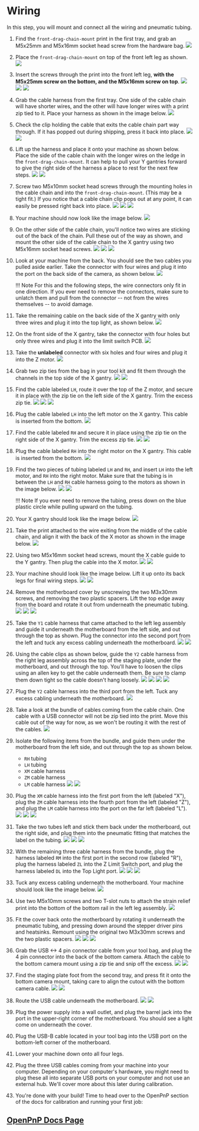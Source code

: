 <!-- markdownlint-disable-file MD045-->
# Wiring

In this step, you will mount and connect all the wiring and pneumatic tubing.

1. Find the `front-drag-chain-mount` print in the first tray, and grab an M5x25mm and M5x16mm socket head screw from the hardware bag.
  ![](images/front-leg-cable-chain-mount.JPG)

2. Place the `front-drag-chain-mount` on top of the front left leg as shown.
  ![](images/front-cable-chain-mount-placement.JPG)

3. Insert the screws through the print into the front left leg, **with the M5x25mm screw on the bottom, and the M5x16mm screw on top**.
  ![](images/chain-mount-1.JPG)
  ![](images/chain-mount-2.JPG)
  ![](images/chain-mount-3.JPG)

4. Grab the cable harness from the first tray. One side of the cable chain will have shorter wires, and the other will have longer wires with a print zip tied to it. Place your harness as shown in the image below.
  ![](images/cable-harness.JPG)

5. Check the clip holding the cable that exits the cable chain part way through. If it has popped out during shipping, press it back into place.
  ![](images/x-motor-cable-pop.JPG)
  ![](images/x-motor-cable-set.JPG)

6. Lift up the harness and place it onto your machine as shown below. Place the side of the cable chain with the longer wires on the ledge in the `front-drag-chain-mount`. It can help to pull your Y gantries forward to give the right side of the harness a place to rest for the next few steps.
  ![](images/cable-harness-placement-1.JPG)
  ![](images/cable-harness-placement-2.JPG)

7. Screw two M5x10mm socket head screws through the mounting holes in the cable chain and into the `front-drag-chain-mount`. (This may be a tight fit.) If you notice that a cable chain clip pops out at any point, it can easily be pressed right back into place.
  ![](images/screw-chain-front.JPG)
  ![](images/chain-clip-pop.JPG)
  ![](images/chain-clip-set.JPG)

8. Your machine should now look like the image below.
  ![](images/chain-half-mount.JPG)

9. On the other side of the cable chain, you'll notice two wires are sticking out of the back of the chain. Pull these out of the way as shown, and mount the other side of the cable chain to the X gantry using two M5x16mm socket head screws.
  ![](images/chain-head-mount-1.JPG)
  ![](images/chain-head-mount-2.JPG)
  ![](images/chain-head-mount-3.JPG)

10. Look at your machine from the back. You should see the two cables you pulled aside earlier. Take the connector with four wires and plug it into the port on the back side of the camera, as shown below.
  ![](images/plug-top-cam.JPG)

    !!! Note
        For this and the following steps, the wire connectors only fit in one direction. If you ever need to remove the connectors, make sure to unlatch them and pull from the connector -- not from the wires themselves -- to avoid damage.

11. Take the remaining cable on the back side of the X gantry with only three wires and plug it into the top light, as shown below.
  ![](images/plug-top-light.JPG)

12. On the front side of the X gantry, take the connector with four holes but only three wires and plug it into the limit switch PCB.
  ![](images/plug-z-limit.JPG)

13. Take the **unlabeled** connector with six holes and four wires and plug it into the Z motor.
  ![](images/plug-z-motor.JPG)

14. Grab two zip ties from the bag in your tool kit and fit them through the channels in the top side of the X gantry.
  ![](images/zip-tie-1.JPG)
  ![](images/zip-tie-2.JPG)

15. Find the cable labeled `LH`, route it over the top of the Z motor, and secure it in place with the zip tie on the left side of the X gantry. Trim the excess zip tie.
  ![](images/zip-lh-1.JPG)
  ![](images/zip-lh-2.JPG)
  ![](images/lh-trim.JPG)

16. Plug the cable labeled `LH` into the left motor on the X gantry. This cable is inserted from the bottom.
  ![](images/plug-lh.JPG)

17. Find the cable labeled `RH` and secure it in place using the zip tie on the right side of the X gantry. Trim the excess zip tie.
  ![](images/zip-rh-2.JPG)
  ![](images/rh-trim.JPG)

18. Plug the cable labeled `RH` into the right motor on the X gantry. This cable is inserted from the bottom.
  ![](images/plug-rh.JPG)

19. Find the two pieces of tubing labeled `LH` and `RH`, and insert `LH` into the left motor, and `RH` into the right motor. Make sure that the tubing is in between the `LH` and `RH` cable harness going to the motors as shown in the image below.
  ![](images/tubing.JPG)
  ![](images/tubing-inserted.JPG)

    !!! Note
        If you ever need to remove the tubing, press down on the blue plastic circle while pulling upward on the tubing.

20. Your X gantry should look like the image below.
  ![](images/finished-head.JPG)

21. Take the print attached to the wire exiting from the middle of the cable chain, and align it with the back of the X motor as shown in the image below.
  ![](images/x-umbilical.JPG)

22. Using two M5x16mm socket head screws, mount the X cable guide to the Y gantry. Then plug the cable into the X motor.
  ![](images/x-umbilical-mount.JPG)
  ![](images/x-motor-plug.JPG)

23. Your machine should look like the image below. Lift it up onto its back legs for final wiring steps.
  ![](images/overview-down.JPG)
  ![](images/overview-up.JPG)

24. Remove the motherboard cover by unscrewing the two M3x30mm screws, and removing the two plastic spacers. Lift the top edge away from the board and rotate it out from underneath the pneumatic tubing.
  ![](images/cover-remove-1.JPG)
  ![](images/cover-remove-2.JPG)
  ![](images/cover-remove-3.JPG)

25. Take the `Y1` cable harness that came attached to the left leg assembly and guide it underneath the motherboard from the left side, and out through the top as shown. Plug the connector into the second port from the left and tuck any excess cabling underneath the motherboard.
  ![](images/route-y1.JPG)
  ![](images/plug-y1.JPG)

26. Using the cable clips as shown below, guide the `Y2` cable harness from the right leg assembly across the top of the staging plate, under the motherboard, and out through the top. You'll have to loosen the clips using an allen key to get the cable underneath them. Be sure to clamp them down tight so the cable doesn't hang loosely.
  ![](images/route-y2-1.JPG)
  ![](images/route-y2-2.JPG)
  ![](images/route-y2-3.JPG)
  ![](images/route-y2-4.JPG)

27. Plug the `Y2` cable harness into the third port from the left. Tuck any excess cabling underneath the motherboard.
  ![](images/plug-y2.JPG)

28. Take a look at the bundle of cables coming from the cable chain. One cable with a USB connector will not be zip tied into the print. Move this cable out of the way for now, as we won't be routing it with the rest of the cables.
  ![](images/isolate-top-cam.JPG)

29. Isolate the following items from the bundle, and guide them under the motherboard from the left side, and out through the top as shown below.
    - `RH` tubing
    - `LH` tubing
    - `XM` cable harness
    - `ZM` cable harness
    - `LM` cable harness
  ![](images/isolate-half-1.JPG)
  ![](images/isolate-half-2.JPG)

30. Plug the `XM` cable harness into the first port from the left (labeled "X"), plug the `ZM` cable harness into the fourth port from the left (labeled "Z"), and plug the `LM` cable harness into the port on the far left (labeled "L").
  ![](images/plug-xm.JPG)
  ![](images/plug-zm.JPG)
  ![](images/plug-lm.JPG)

31. Take the two tubes left and stick them back under the motherboard, out the right side, and plug them into the pneumatic fitting that matches the label on the tubing.
  ![](images/guide-tubing-1.JPG)
  ![](images/guide-tubing-2.JPG)
  ![](images/plug-tubing.JPG)

32. With the remaining three cable harness from the bundle, plug the harness labeled `RM` into the first port in the second row (labeled "R"), plug the harness labeled `ZL` into the Z Limit Switch port, and plug the harness labeled `DL` into the Top Light port.
  ![](images/plug-rm.JPG)
  ![](images/plug-zl.JPG)
  ![](images/plug-dl.JPG)

33. Tuck any excess cabling underneath the motherboard. Your machine should look like the image below.
  ![](images/wired-overview.JPG)

34. Use two M5x10mm screws and two T-slot nuts to attach the strain relief print into the bottom of the bottom rail in the left leg assembly.
  ![](images/mount-strain.JPG)

35. Fit the cover back onto the motherboard by rotating it underneath the pneumatic tubing, and pressing down around the stepper driver pins and heatsinks. Remount using the original two M3x30mm screws and the two plastic spacers.
  ![](images/mount-cover-1.JPG)
  ![](images/mount-cover-2.JPG)
  ![](images/mount-cover-3.JPG)

36. Grab the USB <-> 4 pin connector cable from your tool bag, and plug the 4 pin connector into the back of the bottom camera. Attach the cable to the bottom camera mount using a zip tie and snip off the excess.
  ![](images/plug-bottom-cam.JPG)
  ![](images/zip-bottom-cam.JPG)

37. Find the staging plate foot from the second tray, and press fit it onto the bottom camera mount, taking care to align the cutout with the bottom camera cable.
  ![](images/mount-foot-1.JPG)
  ![](images/mount-foot-2.JPG)

38. Route the USB cable underneath the motherboard.
  ![](images/usb-under-mobo.JPG)
  ![](images/final-wiring.JPG)

39. Plug the power supply into a wall outlet, and plug the barrel jack into the port in the upper-right corner of the motherboard. You should see a light come on underneath the cover.
40. Plug the USB-B cable located in your tool bag into the USB port on the bottom-left corner of the motherboard.
41. Lower your machine down onto all four legs.
42. Plug the three USB cables coming from your machine into your computer. Depending on your computer's hardware, you might need to plug these all into separate USB ports on your computer and not use an external hub. We'll cover more about this later during calibration.

43. You're done with your build! Time to head over to the OpenPnP section of the docs for calibration and running your first job:

## [OpenPnP Docs Page](../../openpnp/index.md)
